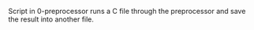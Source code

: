 Script in 0-preprocessor runs a C file through the preprocessor 
and save the result into another file.

